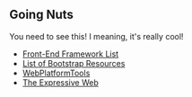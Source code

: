 ## Going Nuts

You need to see this! I meaning, it's really cool!

* [Front-End Framework List](http://usablica.github.com/front-end-frameworks/compare.html?v=2.0)
* [List of Bootstrap Resources](http://www.bootstraphero.com/the-big-badass-list-of-twitter-bootstrap-resources#component)
* [WebPlatformTools](http://webplatformtools.org/)
* [The Expressive Web](http://beta.theexpressiveweb.com/)
